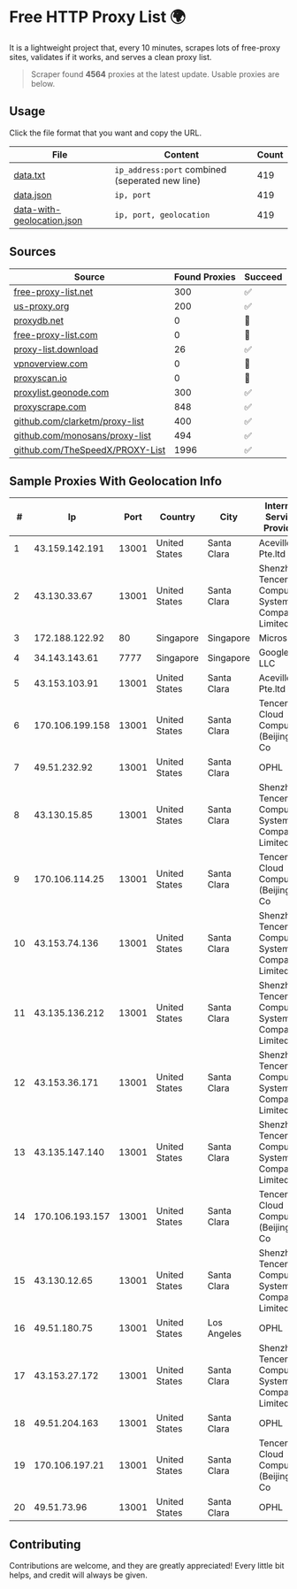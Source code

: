 
# Free HTTP Proxy List 🌍

It is a lightweight project that, every 10 minutes, scrapes lots of free-proxy sites, validates if it works, and serves a clean proxy list.


> Scraper found **4564** proxies at the latest update. Usable proxies are below.

## Usage

Click the file format that you want and copy the URL.


|File|Content|Count|
|----|-------|-----|
|[data.txt](https://raw.githubusercontent.com/themiralay/Proxy-List-World/master/data.txt)|`ip_address:port` combined (seperated new line)|419|
|[data.json](https://raw.githubusercontent.com/themiralay/Proxy-List-World/master/data.json)|`ip, port`|419|
|[data-with-geolocation.json](https://raw.githubusercontent.com/themiralay/Proxy-List-World/master/data-with-geolocation.json)|`ip, port, geolocation`|419|

## Sources

|Source|Found Proxies|Succeed|
|------|-------------|-------|
|[free-proxy-list.net](https://free-proxy-list.net)|300|✅|
|[us-proxy.org](https://www.us-proxy.org)|200|✅|
|[proxydb.net](http://proxydb.net)|0|🚫|
|[free-proxy-list.com](https://free-proxy-list.com/?page=&port=&type%5B%5D=http&type%5B%5D=https&up_time=0&search=Search)|0|🚫|
|[proxy-list.download](https://www.proxy-list.download/HTTP)|26|✅|
|[vpnoverview.com](https://vpnoverview.com/privacy/anonymous-browsing/free-proxy-servers)|0|🚫|
|[proxyscan.io](https://www.proxyscan.io)|0|🚫|
|[proxylist.geonode.com](https://proxylist.geonode.com/api/proxy-list?limit=300&page=1&sort_by=lastChecked&sort_type=desc&protocols=http,https)|300|✅|
|[proxyscrape.com](https://api.proxyscrape.com/v2/?request=displayproxies&protocol=http&timeout=10000&country=all&ssl=all&anonymity=all)|848|✅|
|[github.com/clarketm/proxy-list](https://raw.githubusercontent.com/clarketm/proxy-list/master/proxy-list-raw.txt)|400|✅|
|[github.com/monosans/proxy-list](https://raw.githubusercontent.com/monosans/proxy-list/main/proxies/http.txt)|494|✅|
|[github.com/TheSpeedX/PROXY-List](https://raw.githubusercontent.com/TheSpeedX/PROXY-List/master/http.txt)|1996|✅|


## Sample Proxies With Geolocation Info

|#|Ip|Port|Country|City|Internet Service Provider|
|-|--|----|-------|----|-------------------------|
|1|43.159.142.191|13001|United States|Santa Clara|Aceville Pte.ltd|
|2|43.130.33.67|13001|United States|Santa Clara|Shenzhen Tencent Computer Systems Company Limited|
|3|172.188.122.92|80|Singapore|Singapore|Microsoft|
|4|34.143.143.61|7777|Singapore|Singapore|Google LLC|
|5|43.153.103.91|13001|United States|Santa Clara|Aceville Pte.ltd|
|6|170.106.199.158|13001|United States|Santa Clara|Tencent Cloud Computing (Beijing) Co|
|7|49.51.232.92|13001|United States|Santa Clara|OPHL|
|8|43.130.15.85|13001|United States|Santa Clara|Shenzhen Tencent Computer Systems Company Limited|
|9|170.106.114.25|13001|United States|Santa Clara|Tencent Cloud Computing (Beijing) Co|
|10|43.153.74.136|13001|United States|Santa Clara|Shenzhen Tencent Computer Systems Company Limited|
|11|43.135.136.212|13001|United States|Santa Clara|Shenzhen Tencent Computer Systems Company Limited|
|12|43.153.36.171|13001|United States|Santa Clara|Shenzhen Tencent Computer Systems Company Limited|
|13|43.135.147.140|13001|United States|Santa Clara|Shenzhen Tencent Computer Systems Company Limited|
|14|170.106.193.157|13001|United States|Santa Clara|Tencent Cloud Computing (Beijing) Co|
|15|43.130.12.65|13001|United States|Santa Clara|Shenzhen Tencent Computer Systems Company Limited|
|16|49.51.180.75|13001|United States|Los Angeles|OPHL|
|17|43.153.27.172|13001|United States|Santa Clara|Shenzhen Tencent Computer Systems Company Limited|
|18|49.51.204.163|13001|United States|Santa Clara|OPHL|
|19|170.106.197.21|13001|United States|Santa Clara|Tencent Cloud Computing (Beijing) Co|
|20|49.51.73.96|13001|United States|Santa Clara|OPHL|



## Contributing

Contributions are welcome, and they are greatly appreciated! Every
little bit helps, and credit will always be given.

